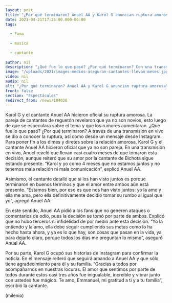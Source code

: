 ```yaml
---
layout: post
title: "¿Por qué terminaron? Anuel AA y Karol G anuncian ruptura amorosa"
date: 2021-04-21T17:25:00.000-06:00
tags:
  
  - Fama
  
  - musica
  
  - cantante
  
author: nil
description: "¿Qué fue lo que pasó? ¿Por qué terminaron? Con una transmisión en vivo y un mensaje por Instagram, Anuel AA y Karol G confirmaron la noticia de que terminaron su relación amorosa. "
image: "/uploads/2021/images-medios-aseguran-cantantes-llevan-meses.jpg"
video: nil
audio: nil
alt: "¿Por qué terminaron? Anuel AA y Karol G anuncian ruptura amorosa"
front: false
section: "Espectáculos"
redirect_from: /news/184020
---
```


Karol G y el cantante Anuel AA hicieron oficial su ruptura amorosa. La pareja de cantantes de reguetón revelaron que ya no son novios, esto luego de que se especulara sobre el tema y que los rumores aumentaran. ¿Qué fue lo que pasó? ¿Por qué terminaron? A través de una transmisión en vivo se dio a conocer la ruptura, así como desde un mensaje desde Instagram. Para poner fin a los dimes y diretes sobre la relación amorosa, Karol G y el cantante Anuel AA hicieron oficial que ya no son pareja. En una transmisión en vivo, Anuel reveló que llevan casi cuatro meses de que tomaron esta decisión, aunque reiteró que su amor por la cantante de Bichota sigue estando presente. “Karol y yo como 4 meses que no estamos juntos y no tenemos mala relación ni mala comunicación”, explicó Anuel AA. 

Asimismo, el cantante detalló que si los han visto juntos es porque terminaron en buenos términos y que el amor entre ambos aún está presente. “Estamos bien, por eso es que nos han visto juntos: yo la amo y ella me ama, pero ella definitivamente decidió tomar su rumbo al igual que yo”, agregó Anuel AA. 

En este sentido, Anuel AA pidió a los fans que no generen ataques o comentarios de odio, pues la decisión se tomó por parte de ambos. Explicó que no hubo terceros ni infidelidad de por medio ante esta decisión. “Yo la entiendo y la amo, ella debe seguir cumpliendo sus metas como lo ha hecho hasta ahora, y ya es lo que hay, son cosas que pasan en la vida, ya para dejarlo claro, porque todos los días me preguntan lo mismo”, aseguró Anuel AA. 

Por su parte, Karol G ocupó sus historias de Instagram para confirmar la noticia. En el mensaje reiteró que seguirá amando a Anuel AA y que sólo tiene agradecimiento para él y su familia. “Gracias a todos por acompañarnos en nuestras locuras. El amor que sentimos por parte de todos durante estos casi tres años fue inigualable, increíble y vibrar junto con ustedes fue mágico. Te amo, Emmanuel, mi gratitud a ti y a tu familia”, escribió la cantante. 

(milenio)
